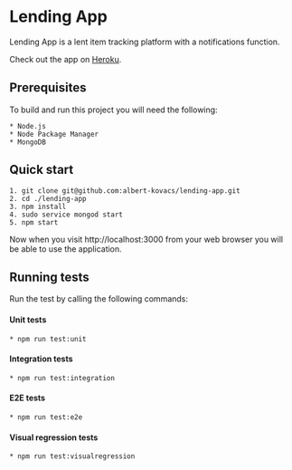 # Lending App

Lending App is a lent item tracking platform with a notifications function.

Check out the app on [Heroku](http://lending-app.herokuapp.com/record/).

## Prerequisites
To build and run this project you will need the following:
```
* Node.js
* Node Package Manager
* MongoDB
```

## Quick start

```
1. git clone git@github.com:albert-kovacs/lending-app.git
2. cd ./lending-app
3. npm install
4. sudo service mongod start
5. npm start
```
Now when you visit http://localhost:3000 from your web browser you will be able to use the application.

## Running tests
Run the test by calling the following commands:

#### Unit tests
```
* npm run test:unit
```
#### Integration tests
```
* npm run test:integration
```
#### E2E tests
```
* npm run test:e2e
```
#### Visual regression tests
```
* npm run test:visualregression
```
